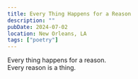 ```yaml
---
title: Every Thing Happens for a Reason
description: ""
pubDate: 2024-07-02
location: New Orleans, LA
tags: ["poetry"]
---
```


Every thing happens for a reason.\
Every reason is a thing.
